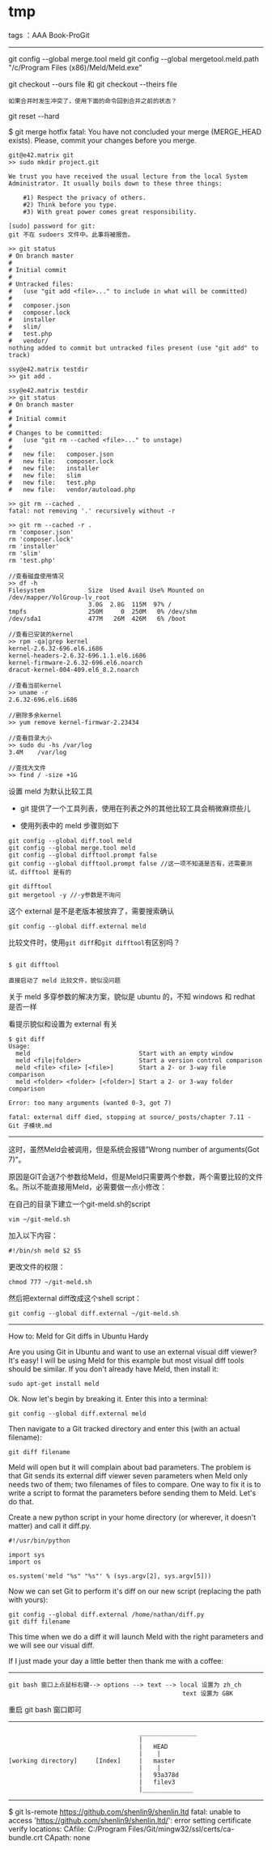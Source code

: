 ﻿# tmp

tags ：AAA Book-ProGit

---

git config --global merge.tool meld
git config --global mergetool.meld.path "/c/Program Files (x86)/Meld/Meld.exe"

git checkout --ours file 和 git checkout --theirs file


    如果合并时发生冲突了，使用下面的命令回到合并之前的状态？
git reset --hard


$ git merge hotfix
fatal: You have not concluded your merge (MERGE_HEAD exists).
Please, commit your changes before you merge.


```
git@e42.matrix git
>> sudo mkdir project.git

We trust you have received the usual lecture from the local System
Administrator. It usually boils down to these three things:

    #1) Respect the privacy of others.
    #2) Think before you type.
    #3) With great power comes great responsibility.

[sudo] password for git: 
git 不在 sudoers 文件中。此事将被报告。
```


```
>> git status
# On branch master
#
# Initial commit
#
# Untracked files:
#   (use "git add <file>..." to include in what will be committed)
#
#	composer.json
#	composer.lock
#	installer
#	slim/
#	test.php
#	vendor/
nothing added to commit but untracked files present (use "git add" to track)

ssy@e42.matrix testdir
>> git add .

ssy@e42.matrix testdir
>> git status
# On branch master
#
# Initial commit
#
# Changes to be committed:
#   (use "git rm --cached <file>..." to unstage)
#
#	new file:   composer.json
#	new file:   composer.lock
#	new file:   installer
#	new file:   slim
#	new file:   test.php
#	new file:   vendor/autoload.php

>> git rm --cached .
fatal: not removing '.' recursively without -r

>> git rm --cached -r .
rm 'composer.json'
rm 'composer.lock'
rm 'installer'
rm 'slim'
rm 'test.php'
```


```
//查看磁盘使用情况
>> df -h
Filesystem            Size  Used Avail Use% Mounted on
/dev/mapper/VolGroup-lv_root
                      3.0G  2.8G  115M  97% /
tmpfs                 250M     0  250M   0% /dev/shm
/dev/sda1             477M   26M  426M   6% /boot

//查看已安装的kernel
>> rpm -qa|grep kernel
kernel-2.6.32-696.el6.i686
kernel-headers-2.6.32-696.1.1.el6.i686
kernel-firmware-2.6.32-696.el6.noarch
dracut-kernel-004-409.el6_8.2.noarch

//查看当前kernel
>> uname -r
2.6.32-696.el6.i686

//删除多余kernel
>> yum remove kernel-firmwar-2.23434

//查看目录大小
>> sudo du -hs /var/log
3.4M	/var/log

//查找大文件
>> find / -size +1G
```

设置 meld 为默认比较工具

* git 提供了一个工具列表，使用在列表之外的其他比较工具会稍微麻烦些儿

* 使用列表中的 meld 步骤则如下

```
git config --global diff.tool meld
git config --global merge.tool meld
git config --global difftool.prompt false
git config --global difftool.prompt false //这一项不知道是否有，还需要测试，difftool 是有的

git difftool
git mergetool -y //-y参数是不询问
```

这个 external 是不是老版本被放弃了，需要搜索确认
```
git config --global diff.external meld
```

比较文件时，使用`git diff`和`git difftool`有区别吗？

```

$ git difftool

直接启动了 meld 比较文件，貌似没问题
```


关于 meld 多穿参数的解决方案，貌似是 ubuntu 的，不知 windows 和 redhat 是否一样

看提示貌似和设置为 external 有关
```
$ git diff
Usage:
  meld                              Start with an empty window
  meld <file|folder>                Start a version control comparison
  meld <file> <file> [<file>]       Start a 2- or 3-way file comparison
  meld <folder> <folder> [<folder>] Start a 2- or 3-way folder comparison

Error: too many arguments (wanted 0-3, got 7)

fatal: external diff died, stopping at source/_posts/chapter 7.11 - Git 子模块.md
```
-----------------------------------------

这时，虽然Meld会被调用，但是系统会报错”Wrong number of arguments(Got 7)”。

原因是GIT会送7个参数给Meld，但是Meld只需要两个参数，两个需要比较的文件名。所以不能直接用Meld，必需要做一点小修改：

在自己的目录下建立一个git-meld.sh的script

```
vim ~/git-meld.sh
```

加入以下内容：

```
#!/bin/sh meld $2 $5
```

更改文件的权限：

```
chmod 777 ~/git-meld.sh
```

然后把external diff改成这个shell script：

```
git config --global diff.external ~/git-meld.sh
```
------------------------------


How to: Meld for Git diffs in Ubuntu Hardy


Are you using Git in Ubuntu and want to use an external visual diff viewer? It's easy! I will be using Meld for this example but most visual diff tools should be similar. If you don't already have Meld, then install it:

```
sudo apt-get install meld
```

Ok. Now let's begin by breaking it. Enter this into a terminal:

```
git config --global diff.external meld
```

Then navigate to a Git tracked directory and enter this (with an actual filename):

```
git diff filename
```

Meld will open but it will complain about bad parameters. The problem is that Git sends its external diff viewer seven parameters when Meld only needs two of them; two filenames of files to compare. One way to fix it is to write a script to format the parameters before sending them to Meld. Let's do that.

Create a new python script in your home directory (or wherever, it doesn't matter) and call it diff.py.

```
#!/usr/bin/python

import sys
import os

os.system('meld "%s" "%s"' % (sys.argv[2], sys.argv[5]))
```

Now we can set Git to perform it's diff on our new script (replacing the path with yours):

```
git config --global diff.external /home/nathan/diff.py
git diff filename
```

This time when we do a diff it will launch Meld with the right parameters and we will see our visual diff.

If I just made your day a little better then thank me with a coffee:

---

    git bash 窗口上点鼠标右键--> options --> text --> local 设置为 zh_ch
                                                    text 设置为 GBK

重启 git bash 窗口即可

-----


    					                ________________
    					                |
    					                |	HEAD
    					                |	 |
    [working directory] 	[Index]		|	master
    					                |	 |
    					                |	93a378d
    					                |	filev3
    					                |______________

---

$ git ls-remote https://github.com/shenlin9/shenlin.ltd
fatal: unable to access 'https://github.com/shenlin9/shenlin.ltd/': error setting certificate verify locations:
  CAfile: C:/Program Files/Git/mingw32/ssl/certs/ca-bundle.crt
  CApath: none
